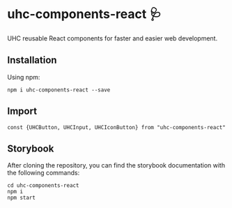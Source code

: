 # uhc-components-react 🩺

UHC reusable React components for faster and easier web development.

## Installation

Using npm:

```
npm i uhc-components-react --save
```

## Import

```
const {UHCButton, UHCInput, UHCIconButton} from "uhc-components-react"
```

## Storybook

After cloning the repository, you can find the storybook documentation with the following commands:

```
cd uhc-components-react
npm i
npm start
```
